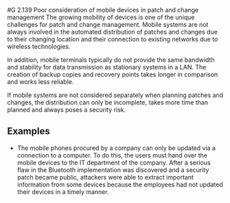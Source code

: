 #G 2.139 Poor consideration of mobile devices in patch and change management
The growing mobility of devices is one of the unique challenges for patch and change management. Mobile systems are not always involved in the automated distribution of patches and changes due to their changing location and their connection to existing networks due to wireless technologies.

In addition, mobile terminals typically do not provide the same bandwidth and stability for data transmission as stationary systems in a LAN. The creation of backup copies and recovery points takes longer in comparison and works less reliable.

If mobile systems are not considered separately when planning patches and changes, the distribution can only be incomplete, takes more time than planned and always poses a security risk.



## Examples 
* The mobile phones procured by a company can only be updated via a connection to a computer. To do this, the users must hand over the mobile devices to the IT department of the company. After a serious flaw in the Bluetooth implementation was discovered and a security patch became public, attackers were able to extract important information from some devices because the employees had not updated their devices in a timely manner.




